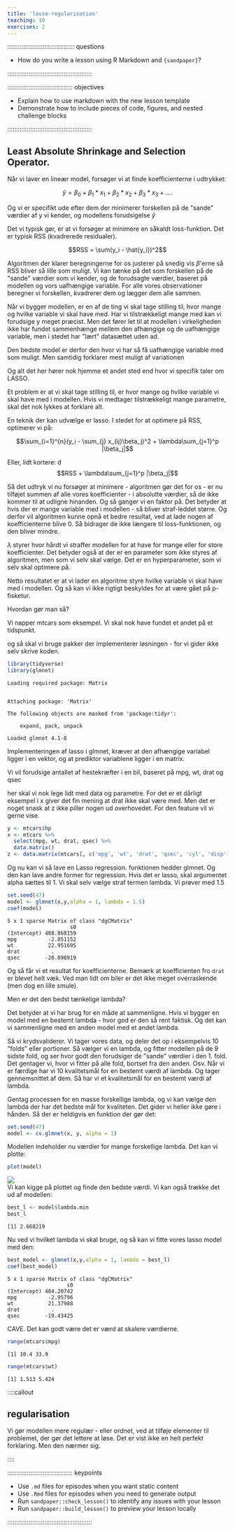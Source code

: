```yaml
---
title: 'lasso-regularisation'
teaching: 10
exercises: 2
---
```


:::::::::::::::::::::::::::::::::::::: questions 

- How do you write a lesson using R Markdown and `{sandpaper}`?

::::::::::::::::::::::::::::::::::::::::::::::::

::::::::::::::::::::::::::::::::::::: objectives

- Explain how to use markdown with the new lesson template
- Demonstrate how to include pieces of code, figures, and nested challenge blocks

::::::::::::::::::::::::::::::::::::::::::::::::





## Least Absolute Shrinkage and Selection Operator.

Når vi laver en lineær model, forsøger vi at finde koefficienterne i udtrykket:

$$\hat{y}= \beta_0 + \beta_1*x_1 + \beta_2*x_2 + \beta_3*x_3 +....$$

Og vi er specifikt ude efter dem der minimerer forskellen på de "sande" værdier
af y vi kender, og modellens forudsigelse $\hat{y}$

Det vi typisk gør, er at vi forsøger at minimere en såkaldt loss-funktion.
Det er typisk RSS (kvadrerede residualer).

$$RSS = \sum(y_i - \hat{y_i})^2$$

Algoritmen der klarer beregningerne for os justerer på snedig vis $\beta$'erne 
så RSS bliver så lille som muligt.
Vi kan tænke på det som forskellen på de "sande" værdier som vi kender, og de
forudsagte værdier, baseret på modellen og vors uafhængige variable. For alle
vores observationer beregner vi forskellen, kvadrerer dem og lægger dem alle sammen.

Når vi bygger modellen, er en af de ting vi skal tage stilling til, hvor mange
og hvilke variable vi skal have med. Har vi tilstrækkeligt mange med kan vi
forudsige y meget præcist. Men det fører let til at modellen i virkeligheden 
ikke har fundet sammenhænge mellem den afhængige og de uafhængige variable, men
i stedet har "lært" datasættet uden ad.

Den bedste model er derfor den hvor vi har så få uafhængige variable med som muligt.
Men samtidig forklarer mest muligt af variationen

Og alt det her hører nok hjemme et andet sted end hvor vi specifik taler om 
LASSO. 



Et problem er at vi skal tage stilling til, er hvor mange og hvilke variable
vi skal have med i modellen. Hvis vi medtager tilstrækkeligt mange parametre,
skal det nok lykkes at forklare alt.

En teknik der kan udvælge er lasso. I stedet for at optimere på RSS, optimerer vi på:


$$\sum_{i=1}^{n}(y_i - \sum_{j} x_{ij}\beta_j)^2 + \lambda\sum_{j=1}^p |\beta_j|$$





Eller, lidt kortere:
d
$$RSS + \lambda\sum_{j=1}^p |\beta_j|$$



Så det udtryk vi nu forsøger at minimere - algoritmen gør det for os - 
er nu tilføjet summen af alle vores koefficienter - i absolutte værdier, så de
ikke kommer til at udligne hinanden. Og så ganger vi en faktor på. Det betyder
at hvis der er mange variable med i modellen - så bliver straf-leddet større.
Og derfor vil algoritmen kunne opnå et bedre resultat, ved at lade nogen af 
koefficienterne blive 0. Så bidrager de ikke længere til loss-funktionen, og den
bliver mindre. 

$\lambda$ styrer hvor hårdt vi straffer modellen for at have for mange eller
for store koefficienter. Det betyder også at der er en parameter som ikke 
styres af algoritmen, men som vi selv skal vælge. Det er en hyperparameter,
som vi selv skal optimere på.

Netto resultatet er at vi lader en algoritme styre hvilke variable vi skal
have med i modellen. Og så kan vi ikke rigtigt beskyldes for at være gået på
p-fisketur.


Hvordan gør man så?

Vi napper mtcars som eksempel. Vi skal nok have fundet et andet på et tidspunkt.

og så skal vi bruge pakker der implementerer løsningen - for vi gider ikke selv
skrive koden.


``` r
library(tidyverse)
library(glmnet)
```

``` output
Loading required package: Matrix
```

``` output

Attaching package: 'Matrix'
```

``` output
The following objects are masked from 'package:tidyr':

    expand, pack, unpack
```

``` output
Loaded glmnet 4.1-8
```


Implementeringen af lasso i glmnet, kræver at den afhængige variabel ligger i en
vektor, og at prediktor variablene ligger i en matrix.

Vi vil forudsige antallet af hestekræfter i en bil, baseret på mpg, wt, drat og
qsec

her skal vi nok lege lidt med data og parametre. For det er et dårligt 
eksempel i x giver det fin mening at drat ikke skal være med. Men det er noget
snask at z ikke piller nogen ud overhovedet. For den feature vil vi gerne vise.

``` r
y <- mtcars$hp
x <- mtcars %>% 
  select(mpg, wt, drat, qsec) %>% 
  data.matrix()
z <- data.matrix(mtcars[, c('mpg', 'wt', 'drat', 'qsec', 'cyl', 'disp')])
```
Og nu kan vi så lave en Lasso regression. funktionen hedder glmnet. Og den kan
lave andre former for regression. Hvis det er lasso, skal argumentet alpha 
sættes til 1. Vi skal selv vælge straf termen lambda. Vi prøver med 1.5


``` r
set.seed(47)
model <- glmnet(x,y,alpha = 1, lambda = 1.5)
coef(model)
```

``` output
5 x 1 sparse Matrix of class "dgCMatrix"
                    s0
(Intercept) 488.868159
mpg          -2.851152
wt           22.951695
drat          .       
qsec        -20.098919
```
Og så får vi et resultat for koefficienterne. Bemærk at koefficienten fro `drat`
er blevet helt væk. Ved man lidt om biler er det ikke meget overraskende (men
dog en lille smule).

Men er det den bedst tænkelige lambda?

Det betyder at vi har brug for en måde at sammenligne. Hvis vi bygger en model
med en bestemt lambda - hvor god er den så rent faktisk. Og det kan vi sammenligne
med en anden model med et andet lambda.

Så vi krydsvaliderer. Vi tager vores data, og deler det op i eksempelvis 10
"folds" eller portioner. Så vælger vi en lambda, og fitter modellen på de 9 sidste fold, og 
ser hvor godt den forudsiger de "sande" værdier i den 1. fold. Det gentager vi,
hvor vi fitter på alle fold, bortset fra den anden. Osv. Når vi er færdige
har vi 10 kvalitetsmål for en bestemt værdi af lambda. Og tager gennemsnittet
af dem. Så har vi et kvalitetsmål for en bestemt værdi af lambda.

Gentag processen for en masse forskellige lambda, og vi kan vælge den lambda
der har det bedste mål for kvaliteten.
Det gider vi heller ikke gøre i hånden. Så der er heldigvis en funktion der 
gør det:


``` r
set.seed(47)
model <- cv.glmnet(x, y, alpha = 1)
```

Modellen indeholder nu værdier for mange forskellige lambda.
Det kan vi plotte:


``` r
plot(model)
```

<img src="fig/lasso-regularisation-rendered-unnamed-chunk-6-1.png" style="display: block; margin: auto;" />
Vi kan kigge på plottet og finde den bedste værdi. Vi kan også trække det
ud af modellen:


``` r
best_l <- model$lambda.min
best_l
```

``` output
[1] 2.668219
```
Nu ved vi hvilket lambda vi skal bruge, og så kan vi fitte vores lasso model
med den:


``` r
best_model <- glmnet(x,y,alpha = 1, lambda = best_l)
coef(best_model)
```

``` output
5 x 1 sparse Matrix of class "dgCMatrix"
                   s0
(Intercept) 484.20742
mpg          -2.95796
wt           21.37988
drat          .      
qsec        -19.43425
```

CAVE. Det kan godt være det er værd at skalere værdierne. 


``` r
range(mtcars$mpg)
```

``` output
[1] 10.4 33.9
```

``` r
range(mtcars$wt)
```

``` output
[1] 1.513 5.424
```



::::callout
## regularisation

Vi gør modellen mere regulær - eller ordnet, ved at tilføje elementer til problemet,
der gør det lettere at løse. Det er vist ikke en helt perfekt forklaring. Men den
nærmer sig.

::::

::::::::::::::::::::::::::::::::::::: keypoints 

- Use `.md` files for episodes when you want static content
- Use `.Rmd` files for episodes when you need to generate output
- Run `sandpaper::check_lesson()` to identify any issues with your lesson
- Run `sandpaper::build_lesson()` to preview your lesson locally

::::::::::::::::::::::::::::::::::::::::::::::::

